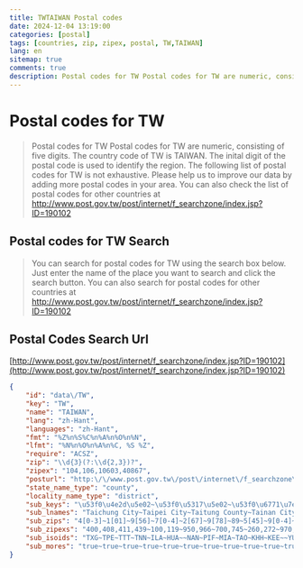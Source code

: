 ```yaml
---
title: TWTAIWAN Postal codes 
date: 2024-12-04 13:19:00
categories: [postal]
tags: [countries, zip, zipex, postal, TW,TAIWAN]
lang: en
sitemap: true
comments: true
description: Postal codes for TW Postal codes for TW are numeric, consisting of five digits. The country code of TW is TAIWAN. The inital digit of the postal code is used to identify the region. The following list of postal codes for TW is not exhaustive. Please help us to improve our data by adding more postal codes in your area. You can also check the list of postal codes for other countries at http://www.post.gov.tw/post/internet/f_searchzone/index.jsp?ID=190102
---
```


# Postal codes for TW
> Postal codes for TW Postal codes for TW are numeric, consisting of five digits. The country code of TW is TAIWAN. The inital digit of the postal code is used to identify the region. The following list of postal codes for TW is not exhaustive. Please help us to improve our data by adding more postal codes in your area. You can also check the list of postal codes for other countries at http://www.post.gov.tw/post/internet/f_searchzone/index.jsp?ID=190102

## Postal codes for TW Search 
> You can search for postal codes for TW using the search box below. Just enter the name of the place you want to search and click the search button. You can also search for postal codes for other countries at http://www.post.gov.tw/post/internet/f_searchzone/index.jsp?ID=190102

## Postal Codes Search Url

[http://www.post.gov.tw/post/internet/f_searchzone/index.jsp?ID=190102](http://www.post.gov.tw/post/internet/f_searchzone/index.jsp?ID=190102)
```json
{
    "id": "data\/TW",
    "key": "TW",
    "name": "TAIWAN",
    "lang": "zh-Hant",
    "languages": "zh-Hant",
    "fmt": "%Z%n%S%C%n%A%n%O%n%N",
    "lfmt": "%N%n%O%n%A%n%C, %S %Z",
    "require": "ACSZ",
    "zip": "\\d{3}(?:\\d{2,3})?",
    "zipex": "104,106,10603,40867",
    "posturl": "http:\/\/www.post.gov.tw\/post\/internet\/f_searchzone\/index.jsp?ID=190102",
    "state_name_type": "county",
    "locality_name_type": "district",
    "sub_keys": "\u53f0\u4e2d\u5e02~\u53f0\u5317\u5e02~\u53f0\u6771\u7e23~\u53f0\u5357\u5e02~\u5b9c\u862d\u7e23~\u82b1\u84ee\u7e23~\u91d1\u9580\u7e23~\u5357\u6295\u7e23~\u5c4f\u6771\u7e23~\u82d7\u6817\u7e23~\u6843\u5712\u5e02~\u9ad8\u96c4\u5e02~\u57fa\u9686\u5e02~\u9023\u6c5f\u7e23~\u96f2\u6797\u7e23~\u65b0\u5317\u5e02~\u65b0\u7af9\u5e02~\u65b0\u7af9\u7e23~\u5609\u7fa9\u5e02~\u5609\u7fa9\u7e23~\u5f70\u5316\u7e23~\u6f8e\u6e56\u7e23",
    "sub_lnames": "Taichung City~Taipei City~Taitung County~Tainan City~Yilan County~Hualien County~Kinmen County~Nantou County~Pingtung County~Miaoli County~Taoyuan City~Kaohsiung City~Keelung City~Lienchiang County~Yunlin County~New Taipei City~Hsinchu City~Hsinchu County~Chiayi City~Chiayi County~Changhua County~Penghu County",
    "sub_zips": "4[0-3]~1[01]~9[56]~7[0-4]~2[67]~9[78]~89~5[45]~9[0-4]~3[56]~3[23]~8[02-5]|81[1-579]~20[0-6]~209|21[012]~6[3-5]~20[78]|2[2345]~300~30[2-8]|31~600~60[1-9]|6[12]~5[0123]~88",
    "sub_zipexs": "400,408,411,439~100,119~950,966~700,745~260,272~970,983~890,896~540,558~900,947~350,369~320,338~800,815,817,852~200,206~209,212~630,655~207,208,220,253~~302,315~~602,625~500,530~880,885",
    "sub_isoids": "TXG~TPE~TTT~TNN~ILA~HUA~~NAN~PIF~MIA~TAO~KHH~KEE~~YUN~NWT~HSZ~HSQ~CYI~CYQ~CHA~PEN",
    "sub_mores": "true~true~true~true~true~true~true~true~true~true~true~true~true~true~true~true~true~true~true~true~true~true"
}
```
